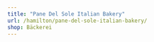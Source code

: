 ```yaml
---
title: "Pane Del Sole Italian Bakery"
url: /hamilton/pane-del-sole-italian-bakery/
shop: Bäckerei
---
```

